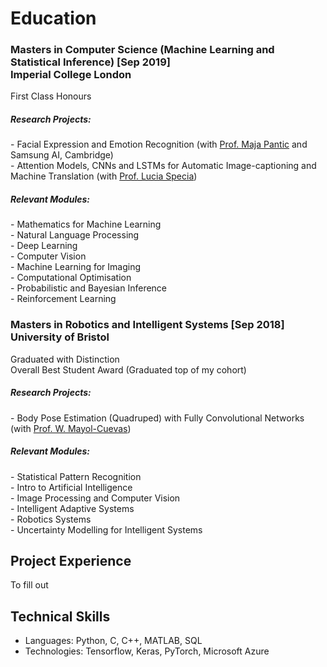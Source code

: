 # Education
### Masters in Computer Science (Machine Learning and Statistical Inference)  [Sep 2019] <br>Imperial College London
First Class Honours
##### Research Projects:  
\- Facial Expression and Emotion Recognition (with [Prof. Maja Pantic](https://scholar.google.com/citations?user=ygpxbK8AAAAJ&hl=en) and Samsung AI, Cambridge)  
\- Attention Models, CNNs and LSTMs for Automatic Image-captioning and Machine Translation (with [Prof. Lucia Specia](https://scholar.google.co.uk/citations?user=wVl_z8kAAAAJ&hl=en))

##### Relevant Modules:  
\- Mathematics for Machine Learning  
\- Natural Language Processing  
\- Deep Learning  
\- Computer Vision  
\- Machine Learning for Imaging  
\- Computational Optimisation  
\- Probabilistic and Bayesian Inference  
\- Reinforcement Learning  

### Masters in Robotics and Intelligent Systems [Sep 2018] <br> University of Bristol
Graduated with Distinction   
Overall Best Student Award (Graduated top of my cohort)

##### Research Projects:  
\- Body Pose Estimation (Quadruped) with Fully Convolutional Networks (with [Prof. W. Mayol-Cuevas](https://scholar.google.co.uk/citations?user=wzdFhjUAAAAJ&hl=en))

##### Relevant Modules:  
\- Statistical Pattern Recognition  
\- Intro to Artificial Intelligence  
\- Image Processing and Computer Vision  
\- Intelligent Adaptive Systems  
\- Robotics Systems  
\- Uncertainty Modelling for Intelligent Systems  


## Project Experience
To fill out

## Technical Skills

 * Languages: Python, C, C++, MATLAB, SQL
 * Technologies: Tensorflow, Keras, PyTorch, Microsoft Azure 
